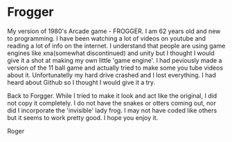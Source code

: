 # Frogger
My version of 1980's Arcade game - FROGGER.
I am 62 years old and new to programming.  I have been watching a lot of videos on youtube and reading a lot of info on the internet.
I understand that people are using game engines like xna(somewhat discontinued) and unity but I thought I would give it a shot at
making my own little 'game engine'. I had peviously made a version of the 11 ball game and actually tried to make some you tube videos
about it. Unfortunatelly my hard drive crashed and I lost everything.  I had heard about Github so I thought I would give it a try.

Back to Forgger.  While I tried to make it look and act like the original, I did not copy it completely.  I do not have the snakes or otters coming out,
nor did I incorporate the 'invisible' lady frog.  I may not have coded like others but it seems to work pretty good.  I hope you enjoy it.

Roger
